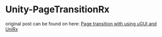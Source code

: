 # Unity-PageTransitionRx


original post can be found on here: [Page transition with using uGUI and UniRx](http://qiita.com/lycoris102/items/1c792c4ba78e564a1b21)
